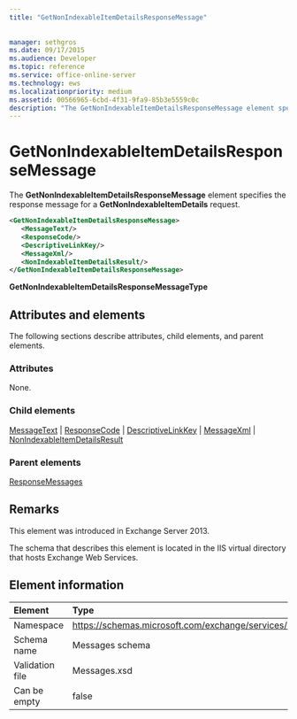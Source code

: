 ```yaml
---
title: "GetNonIndexableItemDetailsResponseMessage"
 
 
manager: sethgros
ms.date: 09/17/2015
ms.audience: Developer
ms.topic: reference
ms.service: office-online-server
ms.technology: ews
ms.localizationpriority: medium
ms.assetid: 00566965-6cbd-4f31-9fa9-85b3e5559c0c
description: "The GetNonIndexableItemDetailsResponseMessage element specifies the response message for a GetNonIndexableItemDetails request."
---
```


# GetNonIndexableItemDetailsResponseMessage

The **GetNonIndexableItemDetailsResponseMessage** element specifies the response message for a **GetNonIndexableItemDetails** request. 

```XML
<GetNonIndexableItemDetailsResponseMessage>
   <MessageText/>
   <ResponseCode/>
   <DescriptiveLinkKey/>
   <MessageXml/>
   <NonIndexableItemDetailsResult/>
</GetNonIndexableItemDetailsResponseMessage>
```

 **GetNonIndexableItemDetailsResponseMessageType**
## Attributes and elements

The following sections describe attributes, child elements, and parent elements.

### Attributes

None.

### Child elements

[MessageText](messagetext.md) | [ResponseCode](responsecode.md) | [DescriptiveLinkKey](descriptivelinkkey.md) | [MessageXml](messagexml.md) | [NonIndexableItemDetailsResult](nonindexableitemdetailsresult.md)

### Parent elements

[ResponseMessages](responsemessages.md)

## Remarks

This element was introduced in Exchange Server 2013.

The schema that describes this element is located in the IIS virtual directory that hosts Exchange Web Services.

## Element information

|**Element**|**Type**|
|:-----|:-----|
|Namespace  <br/> |https://schemas.microsoft.com/exchange/services/2006/messages  <br/> |
|Schema name  <br/> |Messages schema  <br/> |
|Validation file  <br/> |Messages.xsd  <br/> |
|Can be empty  <br/> |false  <br/> |  
